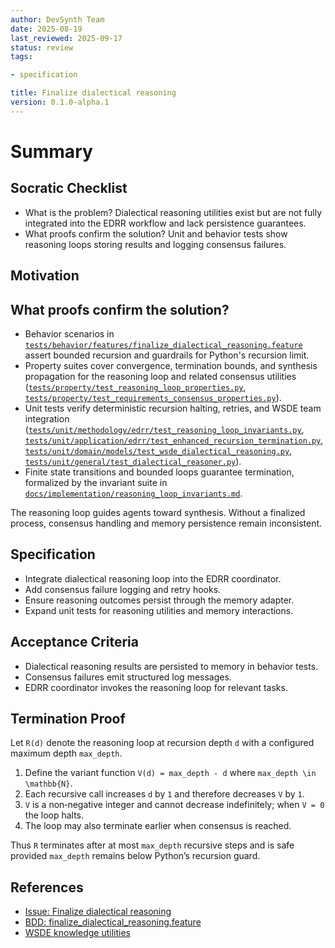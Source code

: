 ```yaml
---
author: DevSynth Team
date: 2025-08-19
last_reviewed: 2025-09-17
status: review
tags:

- specification

title: Finalize dialectical reasoning
version: 0.1.0-alpha.1
---
```


<!--
Required metadata fields:
- author: document author
- date: creation date
- last_reviewed: last review date
- status: draft | review | published
- tags: search keywords
- title: short descriptive name
- version: specification version
-->

# Summary

## Socratic Checklist
- What is the problem?
  Dialectical reasoning utilities exist but are not fully integrated into
  the EDRR workflow and lack persistence guarantees.
- What proofs confirm the solution?
  Unit and behavior tests show reasoning loops storing results and
  logging consensus failures.

## Motivation

## What proofs confirm the solution?
- Behavior scenarios in [`tests/behavior/features/finalize_dialectical_reasoning.feature`](../../tests/behavior/features/finalize_dialectical_reasoning.feature) assert bounded recursion and guardrails for Python's recursion limit.
- Property suites cover convergence, termination bounds, and synthesis propagation for the reasoning loop and related consensus utilities ([`tests/property/test_reasoning_loop_properties.py`](../../tests/property/test_reasoning_loop_properties.py), [`tests/property/test_requirements_consensus_properties.py`](../../tests/property/test_requirements_consensus_properties.py)).
- Unit tests verify deterministic recursion halting, retries, and WSDE team integration ([`tests/unit/methodology/edrr/test_reasoning_loop_invariants.py`](../../tests/unit/methodology/edrr/test_reasoning_loop_invariants.py), [`tests/unit/application/edrr/test_enhanced_recursion_termination.py`](../../tests/unit/application/edrr/test_enhanced_recursion_termination.py), [`tests/unit/domain/models/test_wsde_dialectical_reasoning.py`](../../tests/unit/domain/models/test_wsde_dialectical_reasoning.py), [`tests/unit/general/test_dialectical_reasoner.py`](../../tests/unit/general/test_dialectical_reasoner.py)).
- Finite state transitions and bounded loops guarantee termination, formalized by the invariant suite in [`docs/implementation/reasoning_loop_invariants.md`](../implementation/reasoning_loop_invariants.md).


The reasoning loop guides agents toward synthesis.  Without a finalized
process, consensus handling and memory persistence remain inconsistent.

## Specification

- Integrate dialectical reasoning loop into the EDRR coordinator.
- Add consensus failure logging and retry hooks.
- Ensure reasoning outcomes persist through the memory adapter.
- Expand unit tests for reasoning utilities and memory interactions.

## Acceptance Criteria

- Dialectical reasoning results are persisted to memory in behavior tests.
- Consensus failures emit structured log messages.
- EDRR coordinator invokes the reasoning loop for relevant tasks.

## Termination Proof

Let ``R(d)`` denote the reasoning loop at recursion depth ``d`` with a
configured maximum depth ``max_depth``.

1. Define the variant function ``V(d) = max_depth - d`` where
   ``max_depth \in \mathbb{N}``.
2. Each recursive call increases ``d`` by ``1`` and therefore decreases
   ``V`` by ``1``.
3. ``V`` is a non‑negative integer and cannot decrease indefinitely;
   when ``V = 0`` the loop halts.
4. The loop may also terminate earlier when consensus is reached.

Thus ``R`` terminates after at most ``max_depth`` recursive steps and is
safe provided ``max_depth`` remains below Python’s recursion guard.

## References

- [Issue: Finalize dialectical reasoning](../../issues/Finalize-dialectical-reasoning.md)
- [BDD: finalize_dialectical_reasoning.feature](../../tests/behavior/features/finalize_dialectical_reasoning.feature)
- [WSDE knowledge utilities](../../src/devsynth/domain/models/wsde_knowledge.py)
